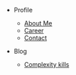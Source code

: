 - Profile

  - [About Me](/)
  - [Career](/profile/career.md)
  - [Contact](/profile/contact.md)

- Blog
  - [Complexity kills](/blog/blog1.md)

